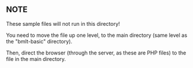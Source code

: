 NOTE
----
These sample files will not run in this directory!

You need to move the file up one level, to the main directory (same level as the "bmlt-basic" directory).

Then, direct the browser (through the server, as these are PHP files) to the file in the main directory.
